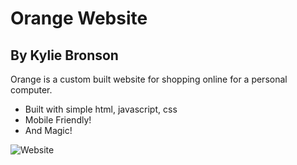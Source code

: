 # Orange Website
## By Kylie Bronson

Orange is a custom built website for shopping online for a personal computer.

- Built with simple html, javascript, css
- Mobile Friendly!
- And Magic!

![Website](https://i.ibb.co/d5JHtFh/Screen-Shot-2021-08-11-at-5-39-36-PM.png)
